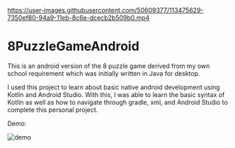 
https://user-images.githubusercontent.com/50609377/113475629-7350ef80-94a9-11eb-8c6e-dcecb2b509b0.mp4

# 8PuzzleGameAndroid
This is an android version of the 8 puzzle game derived from my own school requirement which was initially written in Java for desktop. 

I used this project to learn about basic native android development using Kotlin and Android Studio. With this, I was able to learn the basic syntax of Kotlin as well as how to navigate through gradle, xml, and Android Studio to complete this personal project.

Demo:

![demo](https://user-images.githubusercontent.com/50609377/113475747-068a2500-94aa-11eb-8b86-3de30e17301b.gif)



